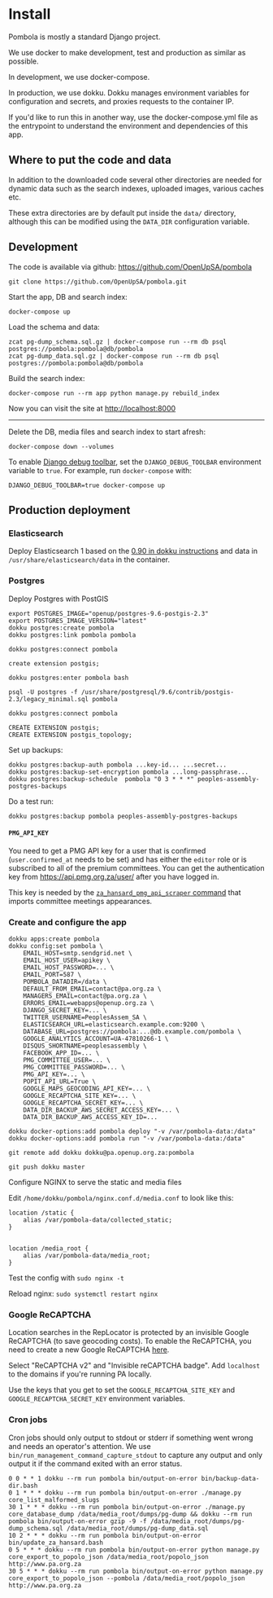 # Install

Pombola is mostly a standard Django project.

We use docker to make development, test and production as similar as possible.

In development, we use docker-compose.

In production, we use dokku. Dokku manages environment variables for
configuration and secrets, and proxies requests to the container IP.

If you'd like to run this in another way, use the docker-compose.yml file as the
entrypoint to understand the environment and dependencies of this app.

## Where to put the code and data

In addition to the downloaded code several other directories are needed for
dynamic data such as the search indexes, uploaded images, various caches etc.

These extra directories are by default put inside the `data/` directory, although
this can be modified using the `DATA_DIR` configuration variable.

Development
-----------

The code is available via github: https://github.com/OpenUpSA/pombola

```
git clone https://github.com/OpenUpSA/pombola.git
```

Start the app, DB and search index:

```
docker-compose up
```

Load the schema and data:

```
zcat pg-dump_schema.sql.gz | docker-compose run --rm db psql postgres://pombola:pombola@db/pombola
zcat pg-dump_data.sql.gz | docker-compose run --rm db psql postgres://pombola:pombola@db/pombola
```

Build the search index:

```
docker-compose run --rm app python manage.py rebuild_index
```

Now you can visit the site at [http://localhost:8000](http://localhost:8000)

-----

Delete the DB, media files and search index to start afresh:

```
docker-compose down --volumes
```

To enable [Django debug toolbar](https://django-debug-toolbar.readthedocs.io/en/latest/installation.html#getting-the-code), set the `DJANGO_DEBUG_TOOLBAR` environment variable to `true`. For example, run `docker-compose` with:

```
DJANGO_DEBUG_TOOLBAR=true docker-compose up
```

Production deployment
---------------------

### Elasticsearch

Deploy Elasticsearch 1 based on the [0.90 in dokku instructions](https://github.com/OpenUpSA/elasticsearch-0.90)
and data in `/usr/share/elasticsearch/data` in the container.

### Postgres

Deploy Postgres with PostGIS

```
export POSTGRES_IMAGE="openup/postgres-9.6-postgis-2.3"
export POSTGRES_IMAGE_VERSION="latest"
dokku postgres:create pombola
dokku postgres:link pombola pombola
```

`dokku postgres:connect pombola`

```
create extension postgis;
```

`dokku postgres:enter pombola bash`

```
psql -U postgres -f /usr/share/postgresql/9.6/contrib/postgis-2.3/legacy_minimal.sql pombola
```

`dokku postgres:connect pombola`

```
CREATE EXTENSION postgis;
CREATE EXTENSION postgis_topology;
```

Set up backups:

    dokku postgres:backup-auth pombola ...key-id... ...secret...
    dokku postgres:backup-set-encryption pombola ...long-passphrase...
    dokku postgres:backup-schedule  pombola "0 3 * * *" peoples-assembly-postgres-backups

Do a test run:

    dokku postgres:backup pombola peoples-assembly-postgres-backups

#### `PMG_API_KEY`

You need to get a PMG API key for a user that is confirmed (`user.confirmed_at` needs to be set) and has either the `editor` role or is subscribed to all of the premium committees. You can get the authentication key from https://api.pmg.org.za/user/ after you have logged in.

This key is needed by the [`za_hansard_pmg_api_scraper` command](https://github.com/OpenUpSA/pombola/blob/efcfaf05916ca2cb838a6b570109cae91545905a/pombola/za_hansard/management/commands/za_hansard_pmg_api_scraper.py#L82) that imports committee meetings appearances.


### Create and configure the app

```
dokku apps:create pombola
dokku config:set pombola \
    EMAIL_HOST=smtp.sendgrid.net \
    EMAIL_HOST_USER=apikey \
    EMAIL_HOST_PASSWORD=... \
    EMAIL_PORT=587 \
    POMBOLA_DATADIR=/data \
    DEFAULT_FROM_EMAIL=contact@pa.org.za \
    MANAGERS_EMAIL=contact@pa.org.za \
    ERRORS_EMAIL=webapps@openup.org.za \
    DJANGO_SECRET_KEY=... \
    TWITTER_USERNAME=PeoplesAssem_SA \
    ELASTICSEARCH_URL=elasticsearch.example.com:9200 \
    DATABASE_URL=postgres://pombola:...@db.example.com/pombola \
    GOOGLE_ANALYTICS_ACCOUNT=UA-47810266-1 \
    DISQUS_SHORTNAME=peoplesassembly \
    FACEBOOK_APP_ID=... \
    PMG_COMMITTEE_USER=... \
    PMG_COMMITTEE_PASSWORD=... \
    PMG_API_KEY=... \
    POPIT_API_URL=True \
    GOOGLE_MAPS_GEOCODING_API_KEY=... \
    GOOGLE_RECAPTCHA_SITE_KEY=... \
    GOOGLE_RECAPTCHA_SECRET_KEY=... \
    DATA_DIR_BACKUP_AWS_SECRET_ACCESS_KEY=... \
    DATA_DIR_BACKUP_AWS_ACCESS_KEY_ID=...

dokku docker-options:add pombola deploy "-v /var/pombola-data:/data"
dokku docker-options:add pombola run "-v /var/pombola-data:/data"
```

```
git remote add dokku dokku@pa.openup.org.za:pombola
```

```
git push dokku master
```

Configure NGINX to serve the static and media files

Edit `/home/dokku/pombola/nginx.conf.d/media.conf` to look like this:

```
location /static {
    alias /var/pombola-data/collected_static;
}


location /media_root {
    alias /var/pombola-data/media_root;
}
```

Test the config with `sudo nginx -t`

Reload nginx: `sudo systemctl restart nginx`

### Google ReCAPTCHA

Location searches in the RepLocator is protected by an invisible Google ReCAPTCHA
(to save geocoding costs). To enable the ReCAPTCHA, you need to create a new
Google ReCAPTCHA [here](https://www.google.com/recaptcha/admin/create).

Select "ReCAPTCHA v2" and "Invisible reCAPTCHA badge". Add `localhost` to the domains
if you're running PA locally.

Use the keys that you get to set the `GOOGLE_RECAPTCHA_SITE_KEY`
and `GOOGLE_RECAPTCHA_SECRET_KEY` environment variables.

### Cron jobs

Cron jobs should only output to stdout or stderr if something went wrong and
needs an operator's attention. We use `bin/run_management_command_capture_stdout`
to capture any output and only output it if the command exited with an error
status.

```
0 0 * * 1 dokku --rm run pombola bin/output-on-error bin/backup-data-dir.bash
0 1 * * * dokku --rm run pombola bin/output-on-error ./manage.py core_list_malformed_slugs
30 1 * * * dokku --rm run pombola bin/output-on-error ./manage.py core_database_dump /data/media_root/dumps/pg-dump && dokku --rm run pombola bin/output-on-error gzip -9 -f /data/media_root/dumps/pg-dump_schema.sql /data/media_root/dumps/pg-dump_data.sql
10 2 * * * dokku --rm run pombola bin/output-on-error bin/update_za_hansard.bash
0 5 * * * dokku --rm run pombola bin/output-on-error python manage.py core_export_to_popolo_json /data/media_root/popolo_json http://www.pa.org.za
30 5 * * * dokku --rm run pombola bin/output-on-error python manage.py core_export_to_popolo_json --pombola /data/media_root/popolo_json http://www.pa.org.za
```
